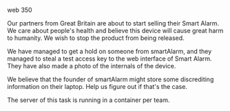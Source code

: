 web 350

Our partners from Great Britain are about to start selling their Smart Alarm. We care about people's health and believe this device will cause great harm to humanity. We wish to stop the product from being released.

We have managed to get a hold on someone from smartAlarm, and they managed to steal a test access key to the web interface of Smart Alarm. They have also made a photo of the internals of the device.

We believe that the founder of smartAlarm might store some discrediting information on their laptop. Help us figure out if that's the case.

The server of this task is running in a container per team.
